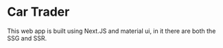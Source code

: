 # Car Trader

This web app is built using Next.JS and material ui, in it there are both the SSG and SSR.
